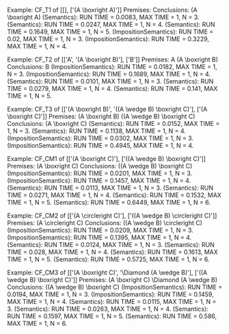 
Example: CF_T1 of [[], ['(A \\boxright A)']]
  Premises:
  Conclusions:
    (A \boxright A)
(Semantics): RUN TIME = 0.0083, MAX TIME = 1, N = 3.
(Semantics): RUN TIME = 0.0247, MAX TIME = 1, N = 4.
(Semantics): RUN TIME = 0.1649, MAX TIME = 1, N = 5.
(ImpositionSemantics): RUN TIME = 0.02, MAX TIME = 1, N = 3.
(ImpositionSemantics): RUN TIME = 0.3229, MAX TIME = 1, N = 4.

Example: CF_T2 of [['A', '(A \\boxright B)'], ['B']]
  Premises:
    A
    (A \boxright B)
  Conclusions:
    B
(ImpositionSemantics): RUN TIME = 0.0182, MAX TIME = 1, N = 3.
(ImpositionSemantics): RUN TIME = 0.1689, MAX TIME = 1, N = 4.
(Semantics): RUN TIME = 0.0101, MAX TIME = 1, N = 3.
(Semantics): RUN TIME = 0.0279, MAX TIME = 1, N = 4.
(Semantics): RUN TIME = 0.141, MAX TIME = 1, N = 5.

Example: CF_T3 of [['(A \\boxright B)', '((A \\wedge B) \\boxright C)'], ['(A \\boxright C)']]
  Premises:
    (A \boxright B)
    ((A \wedge B) \boxright C)
  Conclusions:
    (A \boxright C)
(Semantics): RUN TIME = 0.0152, MAX TIME = 1, N = 3.
(Semantics): RUN TIME = 0.1138, MAX TIME = 1, N = 4.
(ImpositionSemantics): RUN TIME = 0.0302, MAX TIME = 1, N = 3.
(ImpositionSemantics): RUN TIME = 0.4945, MAX TIME = 1, N = 4.

Example: CF_CM1 of [['(A \\boxright C)'], ['((A \\wedge B) \\boxright C)']]
  Premises:
    (A \boxright C)
  Conclusions:
    ((A \wedge B) \boxright C)
(ImpositionSemantics): RUN TIME = 0.0201, MAX TIME = 1, N = 3.
(ImpositionSemantics): RUN TIME = 0.1457, MAX TIME = 1, N = 4.
(Semantics): RUN TIME = 0.0113, MAX TIME = 1, N = 3.
(Semantics): RUN TIME = 0.0271, MAX TIME = 1, N = 4.
(Semantics): RUN TIME = 0.1532, MAX TIME = 1, N = 5.
(Semantics): RUN TIME = 0.6449, MAX TIME = 1, N = 6.

Example: CF_CM2 of [['(A \\circleright C)'], ['((A \\wedge B) \\circleright C)']]
  Premises:
    (A \circleright C)
  Conclusions:
    ((A \wedge B) \circleright C)
(ImpositionSemantics): RUN TIME = 0.0209, MAX TIME = 1, N = 3.
(ImpositionSemantics): RUN TIME = 0.1395, MAX TIME = 1, N = 4.
(Semantics): RUN TIME = 0.0124, MAX TIME = 1, N = 3.
(Semantics): RUN TIME = 0.028, MAX TIME = 1, N = 4.
(Semantics): RUN TIME = 0.1613, MAX TIME = 1, N = 5.
(Semantics): RUN TIME = 0.5725, MAX TIME = 1, N = 6.

Example: CF_CM3 of [['(A \\boxright C)', '\\Diamond (A \\wedge B)'], ['((A \\wedge B) \\boxright C)']]
  Premises:
    (A \boxright C)
    \Diamond (A \wedge B)
  Conclusions:
    ((A \wedge B) \boxright C)
(ImpositionSemantics): RUN TIME = 0.0194, MAX TIME = 1, N = 3.
(ImpositionSemantics): RUN TIME = 0.1459, MAX TIME = 1, N = 4.
(Semantics): RUN TIME = 0.0115, MAX TIME = 1, N = 3.
(Semantics): RUN TIME = 0.0263, MAX TIME = 1, N = 4.
(Semantics): RUN TIME = 0.1597, MAX TIME = 1, N = 5.
(Semantics): RUN TIME = 0.586, MAX TIME = 1, N = 6.

